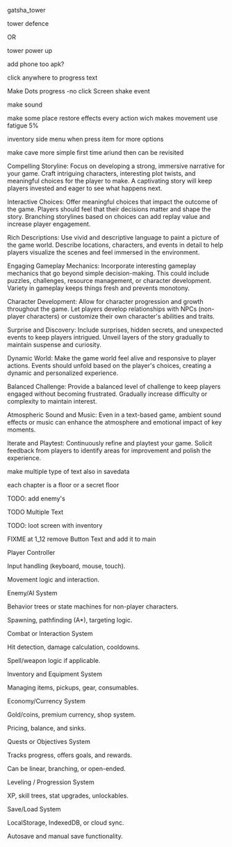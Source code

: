 gatsha_tower


tower defence 

OR

tower power up


add phone too
apk?

click anywhere to progress text

Make Dots progress -no click
Screen shake event


make sound

make some place restore effects
every action wich makes movement use fatigue    5%

inventory side menu when press item for more options

make cave more simple first time ariund then can be revisited


Compelling Storyline: Focus on developing a strong, immersive narrative for your game. Craft intriguing characters, interesting plot twists, and meaningful choices for the player to make. A captivating story will keep players invested and eager to see what happens next.

Interactive Choices: Offer meaningful choices that impact the outcome of the game. Players should feel that their decisions matter and shape the story. Branching storylines based on choices can add replay value and increase player engagement.

Rich Descriptions: Use vivid and descriptive language to paint a picture of the game world. Describe locations, characters, and events in detail to help players visualize the scenes and feel immersed in the environment.

Engaging Gameplay Mechanics: Incorporate interesting gameplay mechanics that go beyond simple decision-making. This could include puzzles, challenges, resource management, or character development. Variety in gameplay keeps things fresh and prevents monotony.

Character Development: Allow for character progression and growth throughout the game. Let players develop relationships with NPCs (non-player characters) or customize their own character's abilities and traits.

Surprise and Discovery: Include surprises, hidden secrets, and unexpected events to keep players intrigued. Unveil layers of the story gradually to maintain suspense and curiosity.

Dynamic World: Make the game world feel alive and responsive to player actions. Events should unfold based on the player's choices, creating a dynamic and personalized experience.

Balanced Challenge: Provide a balanced level of challenge to keep players engaged without becoming frustrated. Gradually increase difficulty or complexity to maintain interest.

Atmospheric Sound and Music: Even in a text-based game, ambient sound effects or music can enhance the atmosphere and emotional impact of key moments.

Iterate and Playtest: Continuously refine and playtest your game. Solicit feedback from players to identify areas for improvement and polish the experience.



make multiple type of text
also in savedata

each chapter is a floor or a secret floor



TODO: add enemy's

TODO Multiple Text

TODO: loot screen with inventory

FIXME at 1_12 remove Button Text and add it to main

Player Controller

Input handling (keyboard, mouse, touch).

Movement logic and interaction.

Enemy/AI System

Behavior trees or state machines for non-player characters.

Spawning, pathfinding (A*), targeting logic.

Combat or Interaction System

Hit detection, damage calculation, cooldowns.

Spell/weapon logic if applicable.

Inventory and Equipment System

Managing items, pickups, gear, consumables.

Economy/Currency System

Gold/coins, premium currency, shop system.

Pricing, balance, and sinks.

Quests or Objectives System

Tracks progress, offers goals, and rewards.

Can be linear, branching, or open-ended.

Leveling / Progression System

XP, skill trees, stat upgrades, unlockables.

Save/Load System

LocalStorage, IndexedDB, or cloud sync.

Autosave and manual save functionality.